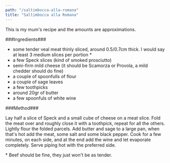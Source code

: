 ```yaml
---
path: "/saltimbocca-alla-romana"
title: "Saltimbocca alla Romana"
---
```


This is my mum's recipe and the amounts are approximations.

###Ingredients###

- some tender veal meat thinly sliced, around 0.5/0.7cm thick.
I would say at least 3 medium slices per portion *
- a few Speck slices (kind of smoked prosciutto)
- semi-firm mild cheese (it should be Scamorza or Provola, 
a mild chedder should do fine)
- a couple of spoonfulls of flour
- a couple of sage leaves
- a few toothpicks 
- around 20gr of butter
- a few spoonfuls of white wine

###Method###

Lay half a slice of Speck and a small cube of cheese on a meat slice. 
Fold the meat over and roughly close it with a toothpick, repeat for all the others. Lightly flour the folded parcels. 
Add butter and sage to a large pan, when that's hot add the meat, some salt and some black pepper. Cook for a few minutes, on each side, and at the end add the wine and let evaporate completely. Serve piping hot with the preferred side.

\* Beef should be fine, they just won't be as tender.
